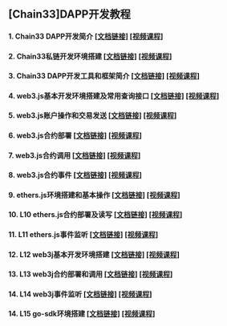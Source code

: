 ## [Chain33]DAPP开发教程

#### 1. Chain33 DAPP开发简介  [[文档链接]](https://github.com/andyYuanFZM/Chain33_Dapp_develop/blob/main/L1%20Chain33%20DAPP%E5%BC%80%E5%8F%91%E7%AE%80%E4%BB%8B/L1_readme.md)  [[视频课程]](https://www.bilibili.com/video/BV1BM411v745/?share_source=copy_web&vd_source=6dc648c02f2bdc5a6e650dadc1136eed)  
#### 2. Chain33私链开发环境搭建  [[文档链接]](https://github.com/andyYuanFZM/Chain33_Dapp_develop/blob/main/L2%20Chain33%E7%A7%81%E9%93%BE%E5%BC%80%E5%8F%91%E7%8E%AF%E5%A2%83%E6%90%AD%E5%BB%BA/L2_readme.md)  [[视频课程]](https://www.bilibili.com/video/BV1JY411B7Jc/?share_source=copy_web&vd_source=6dc648c02f2bdc5a6e650dadc1136eed)  
#### 3. Chain33 DAPP开发工具和框架简介  [[文档链接]](https://github.com/andyYuanFZM/Chain33_Dapp_develop/blob/main/L3%20Chain33%20DAPP%E5%BC%80%E5%8F%91%E5%B7%A5%E5%85%B7%E5%92%8C%E6%A1%86%E6%9E%B6%E7%AE%80%E4%BB%8B/L3_readme.md)  [[视频课程]](https://www.bilibili.com/video/BV1654y1A7ar/?share_source=copy_web&vd_source=6dc648c02f2bdc5a6e650dadc1136eed)  
#### 4. web3.js基本开发环境搭建及常用查询接口  [[文档链接]](https://github.com/andyYuanFZM/Chain33_Dapp_develop/blob/main/L4%20web3.js%E5%9F%BA%E6%9C%AC%E5%BC%80%E5%8F%91%E7%8E%AF%E5%A2%83%E6%90%AD%E5%BB%BA/L4_readme.md)  [[视频课程]](https://www.bilibili.com/video/BV1pA41127sK/?share_source=copy_web&vd_source=6dc648c02f2bdc5a6e650dadc1136eed)  
#### 5. web3.js账户操作和交易发送  [[文档链接]](https://github.com/andyYuanFZM/Chain33_Dapp_develop/blob/main/L5%20web3.js%E8%B4%A6%E6%88%B7%E6%93%8D%E4%BD%9C%E5%92%8C%E4%BA%A4%E6%98%93%E5%8F%91%E9%80%81/L5_readme.md)  [[视频课程]](https://www.bilibili.com/video/BV1p54y1w7go/?share_source=copy_web&vd_source=6dc648c02f2bdc5a6e650dadc1136eed)  
#### 6. web3.js合约部署  [[文档链接]](https://github.com/andyYuanFZM/Chain33_Dapp_develop/blob/main/L6%20web3.js%E5%90%88%E7%BA%A6%E9%83%A8%E7%BD%B2/L6_readme.md)  [[视频课程]](https://www.bilibili.com/video/BV1x24y1H7zj/?share_source=copy_web)  
#### 7. web3.js合约调用  [[文档链接]](https://github.com/andyYuanFZM/Chain33_Dapp_develop/blob/main/L7%20web3.js%E5%90%88%E7%BA%A6%E8%AF%BB%E5%86%99/L7_readme.md)  [[视频课程]](https://www.bilibili.com/video/BV1Lo4y1r7Sb/?share_source=copy_web&vd_source=6dc648c02f2bdc5a6e650dadc1136eed)  
#### 8. web3.js合约事件  [[文档链接]](https://github.com/andyYuanFZM/Chain33_Dapp_develop/blob/main/L8%20web3.js%E5%90%88%E7%BA%A6%E4%BA%8B%E4%BB%B6/L8_readme.md)  [[视频课程]](https://www.bilibili.com/video/BV1ok4y187Yo/?share_source=copy_web&vd_source=6dc648c02f2bdc5a6e650dadc1136eed)  
#### 9. ethers.js环境搭建和基本操作  [[文档链接]](https://github.com/andyYuanFZM/Chain33_Dapp_develop/blob/main/L9%20ethers.js%E7%8E%AF%E5%A2%83%E6%90%AD%E5%BB%BA%E5%92%8C%E5%9F%BA%E6%9C%AC%E6%93%8D%E4%BD%9C/L9_readme.md)  [[视频课程]](https://www.bilibili.com/video/BV1Y84y1A7Mh/?share_source=copy_web&vd_source=6dc648c02f2bdc5a6e650dadc1136eed) 
#### 10. L10 ethers.js合约部署及读写  [[文档链接]](https://github.com/andyYuanFZM/Chain33_Dapp_develop/blob/main/L10%20ethers.js%E5%90%88%E7%BA%A6%E9%83%A8%E7%BD%B2%E5%8F%8A%E8%AF%BB%E5%86%99/L10_readme.md)  [[视频课程]](https://www.bilibili.com/video/BV13g4y1x7P3/?share_source=copy_web&vd_source=6dc648c02f2bdc5a6e650dadc1136eed) 
#### 11. L11 ethers.js事件监听  [[文档链接]](https://github.com/andyYuanFZM/Chain33_Dapp_develop/blob/main/L11%20ethers.js%E4%BA%8B%E4%BB%B6%E7%9B%91%E5%90%AC/L11_readme.md)  [[视频课程]](https://www.bilibili.com/video/BV1wv4y157wP/?share_source=copy_web&vd_source=6dc648c02f2bdc5a6e650dadc1136eed)   
#### 12. L12 web3j基本开发环境搭建  [[文档链接]](https://github.com/andyYuanFZM/Chain33_Dapp_develop/blob/main/L12%20web3j%E5%9F%BA%E6%9C%AC%E5%BC%80%E5%8F%91%E7%8E%AF%E5%A2%83%E6%90%AD%E5%BB%BA/L12_readme.md)  [[视频课程]](https://www.bilibili.com/video/BV1LN411N7M4/?share_source=copy_web)   
#### 13. L13 web3j合约部署和调用  [[文档链接]](https://github.com/andyYuanFZM/Chain33_Dapp_develop/blob/main/L13%20web3j%E5%90%88%E7%BA%A6%E9%83%A8%E7%BD%B2%E5%8F%8A%E8%AF%BB%E5%86%99/L13_readme.md)  [[视频课程]](https://www.bilibili.com/video/BV1tM4y1277E/?share_source=copy_web&vd_source=6dc648c02f2bdc5a6e650dadc1136eed)   
#### 14. L14 web3j事件监听  [[文档链接]](https://github.com/andyYuanFZM/Chain33_Dapp_develop/blob/main/L14%20web3j%E4%BA%8B%E4%BB%B6%E7%9B%91%E5%90%AC/L14_readme.md)  [[视频课程]](https://www.bilibili.com/video/BV1HM411T7Gn/?share_source=copy_web&vd_source=6dc648c02f2bdc5a6e650dadc1136eed)  
#### 14. L15 go-sdk环境搭建  [[文档链接]](https://github.com/andyYuanFZM/Chain33_Dapp_develop/blob/main/L15%20go-sdk%E7%8E%AF%E5%A2%83%E6%90%AD%E5%BB%BA/l15_readme.md)  [[视频课程]](https://www.bilibili.com/video/BV1sT411x79J/?share_source=copy_web&vd_source=6dc648c02f2bdc5a6e650dadc1136eed)  
